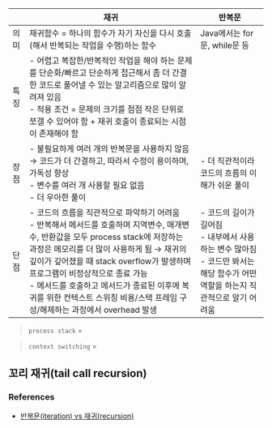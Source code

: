 
|  | 재귀 | 반복문 |
| --- | --- | --- |
| 의미 | 재귀함수 = 하나의 함수가 자기 자신을 다시 호출(해서 반복되는 작업을 수행)하는 함수 | Java에서는 for문, while문 등 |
| 특징 | - 어렵고 복잡한/반복적인 작업을 해야 하는 문제를 단순화/빠르고 단순하게 접근해서 좀 더 간결한 코드로 풀어낼 수 있는 알고리즘으로 많이 알려져 있음<br>- 적용 조건 = 문제의 크기를 점점 작은 단위로 쪼갤 수 있어야 함 + 재귀 호출이 종료되는 시점이 존재해야 함 |  |
| 장점 | - 불필요하게 여러 개의 반복문을 사용하지 않음 → 코드가 더 간결하고, 따라서 수정이 용이하며, 가독성 향상<br>- 변수를 여러 개 사용할 필요 없음<br>- 더 우아한 풀이<br> | - 더 직관적이라 코드의 흐름의 이해가 쉬운 풀이 |
| 단점 | - 코드의 흐름을 직관적으로 파악하기 어려움<br>- 반복해서 메서드를 호출하며 지역변수, 매개변수, 반환값을 모두 process stack에 저장하는 과정은 메모리를 더 많이 사용하게 됨 → 재귀의 깊이가 깊어졌을 때 stack overflow가 발생하며 프로그램이 비정상적으로 종료 가능<br>- 메서드를 호출하고 메서드가 종료된 이후에 복귀를 위한 컨텍스트 스위칭 비용/스택 프레임 구성/해제하는 과정에서 overhead 발생 | - 코드의 길이가 길어짐<br>- 내부에서 사용하는 변수 많아짐<br>- 코드만 봐서는 해당 함수가 어떤 역할을 하는지 직관적으로 알기 어려움 |

>
> `process stack` =
>

>
> `context switching` =
> 

## 꼬리 재귀(tail call recursion)

### References

- [반복문(iteration) vs 재귀(recursion)](https://tecoble.techcourse.co.kr/post/2020-04-30-iteration_vs_recursion/)
